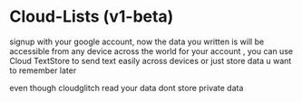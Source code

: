 # Cloud-Lists (v1-beta)
signup with your google account, now the data you written is will be accessible from any device across the world for your account , you can use Cloud TextStore to send text easily across devices or just store data u want to remember later

even though cloudglitch read your data dont store private data
